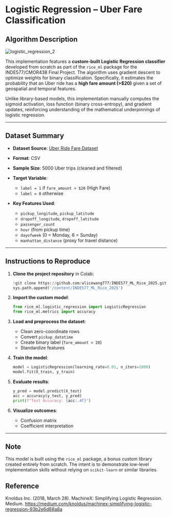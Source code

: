 # Logistic Regression – Uber Fare Classification

## Algorithm Description

![logistic_regression_2](https://github.com/user-attachments/assets/a82fb653-2f9d-46d1-951f-2853ec9927f3)

This implementation features a **custom-built Logistic Regression classifier** developed from scratch as part of the `rice_ml` package for the INDE577/CMOR438 Final Project. The algorithm uses gradient descent to optimize weights for binary classification. Specifically, it estimates the probability that an Uber ride has a **high fare amount (>$20)** given a set of geospatial and temporal features.

Unlike library-based models, this implementation manually computes the sigmoid activation, loss function (binary cross-entropy), and gradient updates, reinforcing understanding of the mathematical underpinnings of logistic regression.

---

## Dataset Summary

- **Dataset Source**: [Uber Ride Fare Dataset](https://www.kaggle.com/datasets/yasserh/uber-fare-prediction)
- **Format**: CSV
- **Sample Size**: 5000 Uber trips (cleaned and filtered)
- **Target Variable**:  
  - `label = 1` if `fare_amount > $20` (High Fare)  
  - `label = 0` otherwise

- **Key Features Used**:
  - `pickup_longitude`, `pickup_latitude`
  - `dropoff_longitude`, `dropoff_latitude`
  - `passenger_count`
  - `hour` (from pickup time)
  - `dayofweek` (0 = Monday, 6 = Sunday)
  - `manhattan_distance` (proxy for travel distance)

---

## Instructions to Reproduce

1. **Clone the project repository** in Colab:
    ```python
    !git clone https://github.com/alicewang777/INDE577_ML_Rice_2025.git
    sys.path.append('/content/INDE577_ML_Rice_2025')
    ```

2. **Import the custom model**:
    ```python
    from rice_ml.logistic_regression import LogisticRegression
    from rice_ml.metrics import accuracy
    ```

3. **Load and preprocess the dataset**:
    - Clean zero-coordinate rows
    - Convert `pickup_datetime`
    - Create binary label (`fare_amount > 20`)
    - Standardize features

4. **Train the model**:
    ```python
    model = LogisticRegression(learning_rate=0.01, n_iters=1000)
    model.fit(X_train, y_train)
    ```

5. **Evaluate results**:
    ```python
    y_pred = model.predict(X_test)
    acc = accuracy(y_test, y_pred)
    print(f"Test Accuracy: {acc:.4f}")
    ```

6. **Visualize outcomes**:
    - Confusion matrix
    - Coefficient interpretation

---

## Note

This model is built using the `rice_ml` package, a bonus custom library created entirely from scratch. The intent is to demonstrate low-level implementation skills without relying on `scikit-learn` or similar libraries.

## Reference
Knoldus Inc. (2018, March 28). MachineX: Simplifying Logistic Regression. Medium. https://medium.com/knoldus/machinex-simplifying-logistic-regression-93b2e6d88a8a
